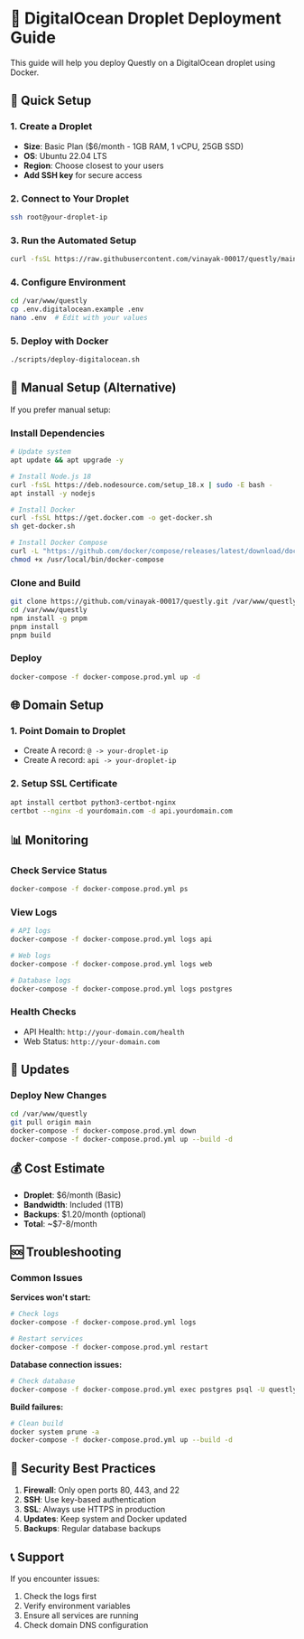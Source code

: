 # 🌊 DigitalOcean Droplet Deployment Guide

This guide will help you deploy Questly on a DigitalOcean droplet using Docker.

## 🚀 Quick Setup

### 1. Create a Droplet

- **Size**: Basic Plan ($6/month - 1GB RAM, 1 vCPU, 25GB SSD)
- **OS**: Ubuntu 22.04 LTS
- **Region**: Choose closest to your users
- **Add SSH key** for secure access

### 2. Connect to Your Droplet

```bash
ssh root@your-droplet-ip
```

### 3. Run the Automated Setup

```bash
curl -fsSL https://raw.githubusercontent.com/vinayak-00017/questly/main/scripts/setup-droplet.sh | bash
```

### 4. Configure Environment

```bash
cd /var/www/questly
cp .env.digitalocean.example .env
nano .env  # Edit with your values
```

### 5. Deploy with Docker

```bash
./scripts/deploy-digitalocean.sh
```

## 🔧 Manual Setup (Alternative)

If you prefer manual setup:

### Install Dependencies

```bash
# Update system
apt update && apt upgrade -y

# Install Node.js 18
curl -fsSL https://deb.nodesource.com/setup_18.x | sudo -E bash -
apt install -y nodejs

# Install Docker
curl -fsSL https://get.docker.com -o get-docker.sh
sh get-docker.sh

# Install Docker Compose
curl -L "https://github.com/docker/compose/releases/latest/download/docker-compose-$(uname -s)-$(uname -m)" -o /usr/local/bin/docker-compose
chmod +x /usr/local/bin/docker-compose
```

### Clone and Build

```bash
git clone https://github.com/vinayak-00017/questly.git /var/www/questly
cd /var/www/questly
npm install -g pnpm
pnpm install
pnpm build
```

### Deploy

```bash
docker-compose -f docker-compose.prod.yml up -d
```

## 🌐 Domain Setup

### 1. Point Domain to Droplet

- Create A record: `@ -> your-droplet-ip`
- Create A record: `api -> your-droplet-ip`

### 2. Setup SSL Certificate

```bash
apt install certbot python3-certbot-nginx
certbot --nginx -d yourdomain.com -d api.yourdomain.com
```

## 📊 Monitoring

### Check Service Status

```bash
docker-compose -f docker-compose.prod.yml ps
```

### View Logs

```bash
# API logs
docker-compose -f docker-compose.prod.yml logs api

# Web logs
docker-compose -f docker-compose.prod.yml logs web

# Database logs
docker-compose -f docker-compose.prod.yml logs postgres
```

### Health Checks

- API Health: `http://your-domain.com/health`
- Web Status: `http://your-domain.com`

## 🔄 Updates

### Deploy New Changes

```bash
cd /var/www/questly
git pull origin main
docker-compose -f docker-compose.prod.yml down
docker-compose -f docker-compose.prod.yml up --build -d
```

## 💰 Cost Estimate

- **Droplet**: $6/month (Basic)
- **Bandwidth**: Included (1TB)
- **Backups**: $1.20/month (optional)
- **Total**: ~$7-8/month

## 🆘 Troubleshooting

### Common Issues

**Services won't start:**

```bash
# Check logs
docker-compose -f docker-compose.prod.yml logs

# Restart services
docker-compose -f docker-compose.prod.yml restart
```

**Database connection issues:**

```bash
# Check database
docker-compose -f docker-compose.prod.yml exec postgres psql -U questly -d questly -c "SELECT 1;"
```

**Build failures:**

```bash
# Clean build
docker system prune -a
docker-compose -f docker-compose.prod.yml up --build -d
```

## 🔐 Security Best Practices

1. **Firewall**: Only open ports 80, 443, and 22
2. **SSH**: Use key-based authentication
3. **SSL**: Always use HTTPS in production
4. **Updates**: Keep system and Docker updated
5. **Backups**: Regular database backups

## 📞 Support

If you encounter issues:

1. Check the logs first
2. Verify environment variables
3. Ensure all services are running
4. Check domain DNS configuration

